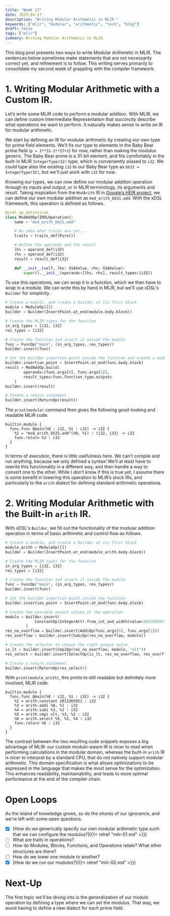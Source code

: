 ```yaml
---
title: "Week 17"
date: 2025-04-27
description: "Writing Modular Arithmetic in MLIR."
keywords: ["mlir", "modular", "arithmetic", "tech", "blog"]
draft: false
tags: ["mlir"]
summary: Writing Modular Arithmetic in MLIR.
---
```


This blog post presents two ways to write Modular Arithmetic in MLIR. 
The sentences below sometimes make statements that are not necessarily correct yet, and refinement is to follow. 
This writing serves primarily to consolidate my second week of grappling with the compiler framework. 

# 1. Writing Modular Arithmetic with a Custom IR.

Let’s write some MLIR code to perform a modular addition.
With MLIR, we can define custom Intermediate Representation that succinctly describe what operations we want to perform. It naturally makes sense to write an IR for modular arithmetic. 

We start by defining an IR for modular arithmetic by creating our own type for prime field elements. 
We’ll fix our type to elements in the Baby Bear prime field (`p = 2**31-2**27+1`) for now, rather than making the modulus generic. 
The Baby Bear prime is a 31-bit element, and fits comfortably in the built-in MLIR `IntegerType(32)` type, which is conveniently aliased to `i32`. 
We could type alias the existing `i32` to our Baby Bear type as `bb31 = IntegerType(32)`, but we'll just work with `i32` for now. 

Knowing our types, we can now define our modular addition operation through its inputs and output, or in MLIR terminology, its arguments and result. 
Taking inspiration from the `ModArith` IR in [Google’s HEIR project](https://heir.dev/docs/dialects/modarith/), we can define our own modular addition as `mod_arith_bb31.add`. 
With the xDSL framework, this operation is defined as follows. 
```python
@irdl_op_definition
class ModAddOp(IRDLOperation):
    name = "mod_arith_bb31.add"

    # No idea what traits are yet...
    traits = traits_def(Pure())

    # Define the operands and the result
    lhs = operand_def(i32)
    rhs = operand_def(i32)
    result = result_def(i32)

    def __init__(self, lhs: SSAValue, rhs: SSAValue):
        super().__init__(operands=[lhs, rhs], result_types=[i32])
```

To use this operations, we can wrap it in a function, which we then have to wrap in a module. 
We can write this by hand in MLIR, but we'll use xDSL's `Builder` for simplicity. 
```python
# Create a module, and create a builder at its first block
module = ModuleOp([])
builder = Builder(InsertPoint.at_end(module.body.block))

# Create the MLIR types for the function
in_arg_types = [i32, i32]
res_types = [i32]

# Create the function and insert it inside the module
func = FuncOp("main", (in_arg_types, res_types))
builder.insert(func)

# Set the builder insertion point inside the function and create a modular addition
builder.insertion_point = InsertPoint.at_end(func.body.block)
result = ModAddOp.build(
	    operands=[func.args[0], func.args[1]], 
	    result_types=func.function_type.outputs
	)
builder.insert(result)

# Create a return statement
builder.insert(ReturnOp(result))
```

The `print(module)` command then gives the following good-looking and readable MLIR code.
```mlir
builtin.module {
  func.func @main(%0 : i32, %1 : i32) -> i32 {
    %2 = "mod_arith_bb31.add"(%0, %1) : (i32, i32) -> i32
    func.return %2 : i32
  }
}
```

In terms of execution, there is little usefulness here. We can't compile and run anything, because we only defined a syntax! 
We’ll at least have to rewrite this functionality in a different way, and then handle a way to convert one to the other. While I don’t know if this is true yet, I assume there is some benefit in lowering this operation to MLIR’s stock IRs, and particularly to the `arith` dialect for defining standard arithmetic operations. 

# 2. Writing Modular Arithmetic with the Built-in `arith` IR.
With xDSL's `Builder`, we fill out the functionality of the modular addition operation in terms of basic arithmetic and control flow as follows.
```python
# Create a module, and create a builder at its first block
module_arith = ModuleOp([])
builder = Builder(InsertPoint.at_end(module_arith.body.block))

# Create the MLIR types for the function
in_arg_types = [i32, i32]
res_types = [i32]

# Create the function and insert it inside the module
func = FuncOp("main", (in_arg_types, res_types))
builder.insert(func)

# Set the builder insertion point inside the function
builder.insertion_point = InsertPoint.at_end(func.body.block)

# Create the possible output values of the operation
modulo = builder.insert(
             ConstantOp(IntegerAttr.from_int_and_width(value=2013265921, width=32))
         )
res_no_overflow = builder.insert(AddiOp(func.args[0], func.args[1]))
res_overflow = builder.insert(SubiOp(res_no_overflow, modulo))

# Create the selector to choose the right output value 
is_lt = builder.insert(CmpiOp(res_no_overflow, modulo, "ult"))
res_select = builder.insert(SelectOp(is_lt, res_no_overflow, res_overflow))

# Create a return statement
builder.insert(ReturnOp(res_select))
```

With `print(module_arith)`, this prints to still readable but definitely more involved, MLIR code.
```mlir
builtin.module {
  func.func @main(%0 : i32, %1 : i32) -> i32 {
    %2 = arith.constant 2013265921 : i32
    %3 = arith.addi %0, %1 : i32
    %4 = arith.subi %3, %2 : i32
    %5 = arith.cmpi ult, %3, %2 : i32
    %6 = arith.select %5, %3, %4 : i32
    func.return %6 : i32
  }
}
```
The contrast between the two resulting code snippets exposes a big advantage of MLIR: 
our custom modulo-aware IR is nicer to read when performing calculations in the modular domain, whereas the built-in `arith` IR is nicer to interpret by a standard CPU, that do not natively support modular arithmetic. 
This domain specification is what allows optimizations to be expressed in the language that makes the most sense for the optimization. This enhances readability, maintainability, and leads to more optimal performance at the end of the compiler chain. 


# Open Loops
As the island of knowledge grows, so do the shores of our ignorance, and we're left with some open questions.
 - [X] [How do we generically specify our own modular arithmetic type such that we can configure the modulus?]({{< relref "mlir-01.md" >}})
 - [ ] What are traits in operations?
 - [ ] How do Modules, Blocks, Functions, and Operations relate? What other structures are there? 
 - [ ] How do we lower one module to another? 
 - [X] [How do we run our modules?]({{< relref "mlir-02.md" >}})

# Next-Up
The first topic we'll be diving into is the generalization of our modulo operation by defining a type where we can set the modulus. 
That way, we avoid having to define a new dialect for each prime field. 
